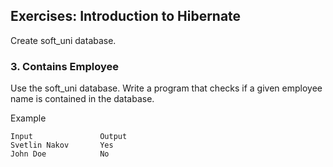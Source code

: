 ## Exercises: Introduction to Hibernate

Create soft_uni database.<br>
### 3. Contains Employee<br>
Use the soft_uni database. Write a program that checks if a given employee name is contained in the database.

Example

```
Input               Output
Svetlin Nakov       Yes
John Doe            No
```

